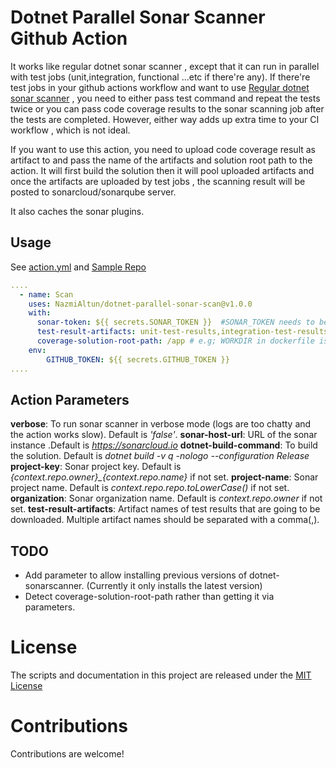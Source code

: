 # Dotnet Parallel Sonar Scanner Github Action

It works like regular dotnet sonar scanner , except that it can run in parallel with test jobs (unit,integration, functional ...etc  if there're any).
If there're test jobs in your github actions workflow and want to use  [Regular dotnet sonar scanner](https://github.com/marketplace/actions/dotnet-sonarscanner) , you need to either 
pass test command and repeat the tests twice or you can pass code coverage results to the sonar scanning job after the tests are completed. However, either way adds up extra time to your CI workflow , which is not ideal.

If you want to use this action, you need to upload code coverage result as artifact to and pass the name of the artifacts and solution root path to the action. It will first build the solution then it will pool uploaded artifacts and once the artifacts are uploaded by test jobs , the scanning result will be posted to sonarcloud/sonarqube server.

It also caches the sonar plugins.

## Usage
See [action.yml](action.yml) and [Sample Repo](https://github.com/NazmiAltun/dotnet-sonar-sample)

```yml
....
  - name: Scan
    uses: NazmiAltun/dotnet-parallel-sonar-scan@v1.0.0
    with:
      sonar-token: ${{ secrets.SONAR_TOKEN }}  #SONAR_TOKEN needs to be set in the secrets
      test-result-artifacts: unit-test-results,integration-test-results
      coverage-solution-root-path: /app # e.g; WORKDIR in dockerfile is set to /app.
    env:
        GITHUB_TOKEN: ${{ secrets.GITHUB_TOKEN }}
....
```

## Action Parameters 

**verbose**: To run sonar scanner in verbose mode (logs are too chatty and the action works slow). Default is *'false'*.
**sonar-host-url**: URL of the sonar instance .Default is *https://sonarcloud.io*
**dotnet-build-command**: To build the solution. Default is *dotnet build -v q -nologo --configuration Release*
**project-key**: Sonar project key. Default is *{context.repo.owner}_{context.repo.name}* if not set.
**project-name**: Sonar project name. Default is *context.repo.repo.toLowerCase()* if not set.
**organization**: Sonar organization name. Default is *context.repo.owner* if not set.
**test-result-artifacts**: Artifact names of test results that are going to be downloaded. Multiple artifact names should be separated with a comma(,).

## TODO 
- Add parameter to allow installing previous versions of dotnet-sonarscanner. (Currently it only installs the latest version)
- Detect coverage-solution-root-path rather than getting it via parameters.

# License

The scripts and documentation in this project are released under the [MIT License](LICENSE)

# Contributions

Contributions are welcome!
